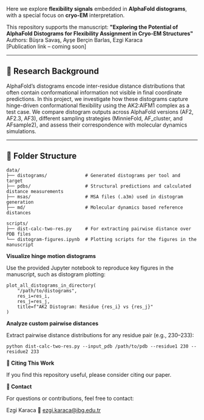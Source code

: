 Here we explore **flexibility signals** embedded in **AlphaFold distograms**, with a special focus on **cryo-EM** interpretation.  

This repository supports the manuscript:
**"Exploring the Potential of AlphaFold Distograms for Flexibility Assignment in Cryo-EM Structures"**  
Authors: Büşra Savaş, Ayşe Berçin Barlas, Ezgi Karaca  
[Publication link – coming soon]

---

## 🔬 Research Background

AlphaFold’s distograms encode inter-residue distance distributions that often contain conformational information not visible in final coordinate predictions. In this project, we investigate how these distograms capture hinge-driven conformational flexibility using the AK2:AIFM1 complex as a test case. We compare distogram outputs across AlphaFold versions (AF2, AF2.3, AF3), different sampling strategies (MinnieFold, AF_cluster, and AFsample2), and assess their correspondence with molecular dynamics simulations.

---

## 📂 Folder Structure
```
data/
├── distograms/              # Generated distograms per tool and target
├── pdbs/                    # Structural predictions and calculated distance measurements
├── msas/                    # MSA files (.a3m) used in distogram generation
├── md/                      # Molecular dynamics based reference distances

scripts/
├── dist-calc-two-res.py     # For extracting pairwise distance over PDB files
└── distogram-figures.ipynb  # Plotting scripts for the figures in the manuscript
```
**Visualize hinge motion distograms**

Use the provided Jupyter notebook to reproduce key figures in the manuscript, such as distogram plotting:
```
plot_all_distograms_in_directory(
    "/path/to/distograms",
    res_i=res_i,
    res_j=res_j,
    title=f"AK2 Distogram: Residue {res_i} vs {res_j}"
)
```
**Analyze custom pairwise distances**

Extract pairwise distance distributions for any residue pair (e.g., 230–233):
```
python dist-calc-two-res.py --input_pdb /path/to/pdb --residue1 230 --residue2 233
```

**🧠 Citing This Work**

If you find this repository useful, please consider citing our paper.

**📧 Contact**

For questions or contributions, feel free to contact:

Ezgi Karaca
📩 ezgi.karaca@ibg.edu.tr
